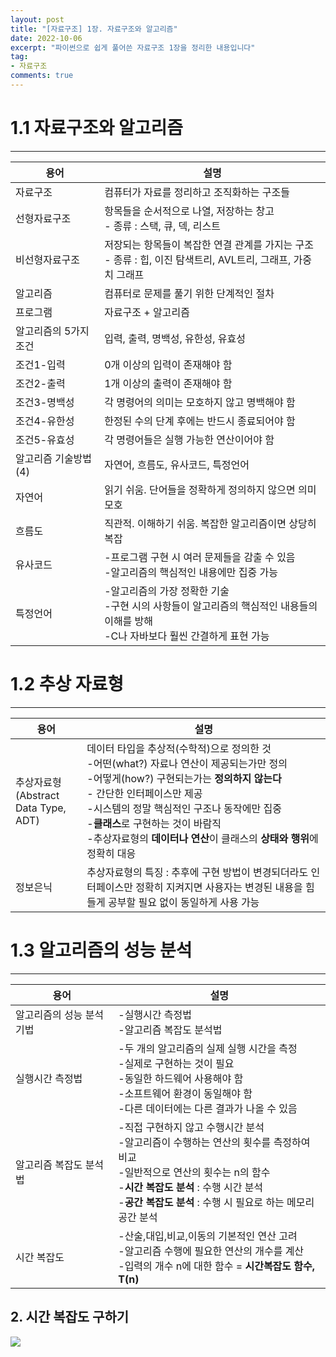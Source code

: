 ```yaml
---
layout: post  
title: "[자료구조] 1장. 자료구조와 알고리즘"
date: 2022-10-06
excerpt: "파이썬으로 쉽게 풀어쓴 자료구조 1장을 정리한 내용입니다"
tag:
- 자료구조
comments: true
--- 
```


# 1.1 자료구조와 알고리즘

---

|용어|설명|
|---|-----|
|자료구조|컴퓨터가 자료를 정리하고 조직화하는 구조들|
|선형자료구조|항목들을 순서적으로 나열, 저장하는 창고</br>- 종류 : 스택, 큐, 덱, 리스트|
|비선형자료구조|저장되는 항목들이 복잡한 연결 관계를 가지는 구조</br>- 종류 : 힙, 이진 탐색트리, AVL트리, 그래프, 가중치 그래프|
|알고리즘|컴퓨터로 문제를 풀기 위한 단계적인 절차|
|프로그램|자료구조 + 알고리즘|
|알고리즘의 5가지 조건|입력, 출력, 명백성, 유한성, 유효성|
|조건1-입력|0개 이상의 입력이 존재해야 함|
|조건2-출력|1개 이상의 출력이 존재해야 함|
|조건3-명백성|각 명령어의 의미는 모호하지 않고 명백해야 함|
|조건4-유한성|한정된 수의 단계 후에는 반드시 종료되어야 함|
|조건5-유효성|각 명령어들은 실행 가능한 연산이어야 함|
|알고리즘 기술방법(4)|자연어, 흐름도, 유사코드, 특정언어|
|자연어|읽기 쉬움. 단어들을 정확하게 정의하지 않으면 의미 모호|
|흐름도|직관적. 이해하기 쉬움. 복잡한 알고리즘이면 상당히 복잡|
|유사코드|-프로그램 구현 시 여러 문제들을 감출 수 있음</br>-알고리즘의 핵심적인 내용에만 집중 가능|
|특정언어|-알고리즘의 가장 정확한 기술</br>-구현 시의 사항들이 알고리즘의 핵심적인 내용들의 이해를 방해</br>-C나 자바보다 훨씬 간결하게 표현 가능|

# 1.2 추상 자료형

---

|용어|설명|
|---|-----|
|추상자료형</br>(Abstract Data Type,</br>ADT)|데이터 타입을 추상적(수학적)으로 정의한 것</br>-어떤(what?) 자료나 연산이 제공되는가만 정의</br>-어떻게(how?) 구현되는가는 **정의하지 않는다**</br>- 간단한 인터페이스만 제공</br>-시스템의 정말 핵심적인 구조나 동작에만 집중</br>-**클래스**로 구현하는 것이 바람직</br>-추상자료형의 **데이터나 연산**이 클래스의 **상태와 행위**에 정확히 대응|
|정보은닉|추상자료형의 특징 : 추후에 구현 방법이 변경되더라도 인터페이스만 정확히 지켜지면 사용자는 변경된 내용을 힘들게 공부할 필요 없이 동일하게 사용 가능|

# 1.3 알고리즘의 성능 분석

---

|용어|설명|
|---|-----|
|알고리즘의 성능 분석 기법|-실행시간 측정법</br>-알고리즘 복잡도 분석법|
|실행시간 측정법|-두 개의 알고리즘의 실제 실행 시간을 측정</br>-실제로 구현하는 것이 필요</br>-동일한 하드웨어 사용해야 함</br>-소프트웨어 환경이 동일해야 함</br>-다른 데이터에는 다른 결과가 나올 수 있음|
|알고리즘 복잡도 분석법|-직접 구현하지 않고 수행시간 분석</br>-알고리즘이 수행하는 연산의 횟수를 측정하여 비교</br>-일반적으로 연산의 횟수는 n의 함수</br>-**시간 복잡도 분석** : 수행 시간 분석</br>-**공간 복잡도 분석** : 수행 시 필요로 하는 메모리 공간 분석|
|시간 복잡도|-산술,대입,비교,이동의 기본적인 연산 고려</br>-알고리즘 수행에 필요한 연산의 개수를 계산</br>-입력의 개수 n에 대한 함수 = **시간복잡도 함수, T(n)**|

## 2. 시간 복잡도 구하기

![](https://user-images.githubusercontent.com/77424107/196223478-e38ceb17-6217-462a-b30f-7835b0ae49ca.png)